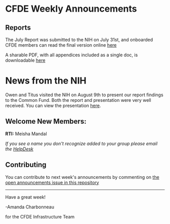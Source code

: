 # CFDE Weekly Announcements

## Reports

The July Report was submitted to the NIH on July 31st, and onboarded CFDE members can read the final version online [here](https://docs.google.com/document/d/1AfBJ6bzkOqGUodSEKtNyWjl2zKdwZw7ixWssmKX8p84/edit?usp=sharing0)

A sharable PDF, with all appendices included as a single doc, is downloadable [here](https://drive.google.com/a/ucdavis.edu/file/d/1acqvkUkQEj2Hxyim4CSBNYY3ViwenIaf/view?usp=sharing)

# News from the NIH

Owen and Titus visited the NIH on August 9th to present our report findings to the Common Fund. Both the report and presentation were very well received. You can view the presentation [here](https://osf.io/dvc9q/).


## Welcome New Members:

**RTI:** Meisha Mandal

*If you see a name you don't recognize added to your group please email the [HelpDesk](mailto:autohelp+int+851+6545985337373134556@CFDE.groups.io )*

## Contributing

You can contribute to next week's announcements by commenting on [the open
announcements issue in this repository](https://github.com/nih-cfde/announcements/issues?utf8=%E2%9C%93&q=is%3Aissue+is%3Aopen+Announcements)

---

Have a great week!

-Amanda Charbonneau

for the CFDE Infrastructure Team
